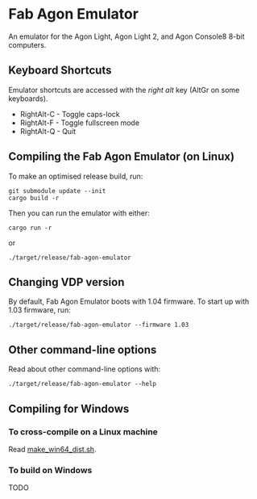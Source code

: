 # Fab Agon Emulator

An emulator for the Agon Light, Agon Light 2, and Agon Console8 8-bit computers.

## Keyboard Shortcuts

Emulator shortcuts are accessed with the *right alt* key (AltGr on some keyboards).

 * RightAlt-C - Toggle caps-lock
 * RightAlt-F - Toggle fullscreen mode
 * RightAlt-Q - Quit

## Compiling the Fab Agon Emulator (on Linux)

To make an optimised release build, run:

```
git submodule update --init
cargo build -r
```

Then you can run the emulator with either:

```
cargo run -r
```

or

```
./target/release/fab-agon-emulator
```

## Changing VDP version

By default, Fab Agon Emulator boots with 1.04 firmware. To start up
with 1.03 firmware, run:

```
./target/release/fab-agon-emulator --firmware 1.03
```

## Other command-line options

Read about other command-line options with:

```
./target/release/fab-agon-emulator --help
```

## Compiling for Windows

### To cross-compile on a Linux machine

Read [make_win64_dist.sh](./make_win64_dist.sh).

### To build on Windows

TODO
